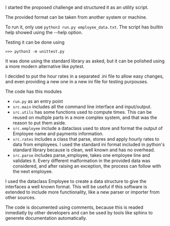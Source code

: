 I started the proposed challenge and structured it as an utility script.

The provided format can be taken from another system or machine.

To run it, only use `python3 run.py employee_data.txt`. The script has builtin help showed using the --help option.

Testing it can be done using

`>>> python3 -m unittest.py` 

It was done using the standard library as asked, but it can be polished using a more modern alternative like pytest.

I decided to put the hour rates in a separated .ini file to allow easy changes, and even providing a new one in a new ini file for testing purpouses.

The code has this modules

- `run.py` as an entry point 
- `src.main` includes all the command line interface and input/output.
- `src.utils` has some functions used to compute times. This can be reused on multiple parts in a more complex system, and that was the reason to put them aside.
- `src.employee` include a dataclass used to store and format the output of Employee name and payments information.
- `src.rates` includes a class that parse, stores and apply hourly rates to data from employees. I used the standard ini format included in python's standard library because is clean, well known and has no overhead.
- `src.parse` includes parse_employee, takes one employee line and validates it. Every different malformation in the provided data was considered, and after raising an exception, the process can follow with the next employee.

I used the dataclass Employee to create a data structure to give the interfaces a well known format. This will be useful if this software is extended to include more functionality, like a new parser or importer from other sources.

The code is documented using comments, because this is readed inmediatly by other developers and can be used by tools like sphinx to generete documentation automatically.

